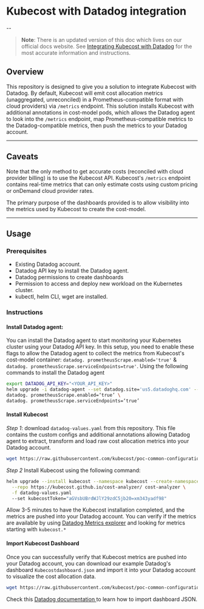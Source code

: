 # Kubecost with Datadog integration
--
> **Note**: There is an updated version of this doc which lives on our official docs website. See [Integrating Kubecost with Datadog](https://docs.kubecost.com/integrations/integrating-kubecost-with-datadog) for the most accurate information and instructions.

## Overview
This repository is designed to give you a solution to integrate Kubecost with Datadog. By default, Kubecost will emit cost allocation metrics (unaggregated, unreconciled) in a Prometheus-compatible format with cloud providers) via `/metrics` endpoint. This solution installs Kubecost with additional annotations in cost-model pods, which allows the Datadog agent to look into the `/metrics` endpoint, map Prometheus-compatible metrics to the Datadog-compatible metrics, then push the metrics to your Datadog account.

---

## Caveats

Note that the only method to get accurate costs (reconciled with cloud provider billing) is to use the Kubecost API. Kubecost's `/metrics` endpoint contains real-time metrics that can only estimate costs using custom pricing or onDemand cloud provider rates.

The primary purpose of the dashboards provided is to allow visibility into the metrics used by Kubecost to create the cost-model.

---

## Usage

### Prerequisites
- Existing Datadog account.
- Datadog API key to install the Datadog agent.
- Datadog permissions to create dashboards
- Permission to access and deploy new workload on the Kubernetes cluster.
- kubectl, helm CLI, wget are installed.

### Instructions
#### Install Datadog agent:

You can install the Datadog agent to start monitoring your Kubernetes cluster using your Datadog API key. In this setup, you need to enable these flags to allow the Datadog agent to collect the metrics from Kubecost's cost-model container: `datadog. prometheusScrape.enabled='true'` & `datadog. prometheusScrape.serviceEndpoints=true'`. Using the following commands to install the Datadog agent 

```bash
export DATADOG_API_KEY="<YOUR_API_KEY>"
helm upgrade -i datadog-agent --set datadog.site='us5.datadoghq.com' --set datadog.apiKey=$DATADOG_API_KEY datadog/datadog \
datadog. prometheusScrape.enabled=‘true’ \
datadog. prometheusScrape.serviceEndpoints=‘true’
```

#### Install Kubecost

*Step 1*: download `datadog-values.yaml` from this repository. This file contains the custom configs and additional annotations allowing Datadog agent to extract, transform and load raw cost allocation metrics into your Datadog account.

```bash
wget https://raw.githubusercontent.com/kubecost/poc-common-configurations/main/datadog/datadog-values.yaml
```

*Step 2* Install Kubecost using the following command:

```bash
helm upgrade --install kubecost --namespace kubecost --create-namespace \
  --repo https://kubecost.github.io/cost-analyzer/ cost-analyzer \
  -f datadog-values.yaml
  --set kubecostToken="aGVsbUBrdWJlY29zdC5jb20=xm343yadf98"
```

Allow 3-5 minutes to have the Kubecost installation completed, and the metrics are pushed into your Datadog account. You can verify if the metrics are available by using [Datadog Metrics explorer](https://docs.datadoghq.com/metrics/explorer/) and looking for metrics starting with `kubecost.*`

#### Import Kubecost Dashboard

Once you can successfully verify that Kubecost metrics are pushed into your Datadog account, you can download our example Datadog's dashboard `Kubecostdashboard.json` and import it into your Datadog account to visualize the cost allocation data.

```bash
wget https://raw.githubusercontent.com/kubecost/poc-common-configurations/main/datadog/Kubecostdashboard.json
```

Check this [Datadog documentation ](https://docs.datadoghq.com/dashboards/#copy-import-or-export-dashboard-json)to learn how to import dashboard JSON.
